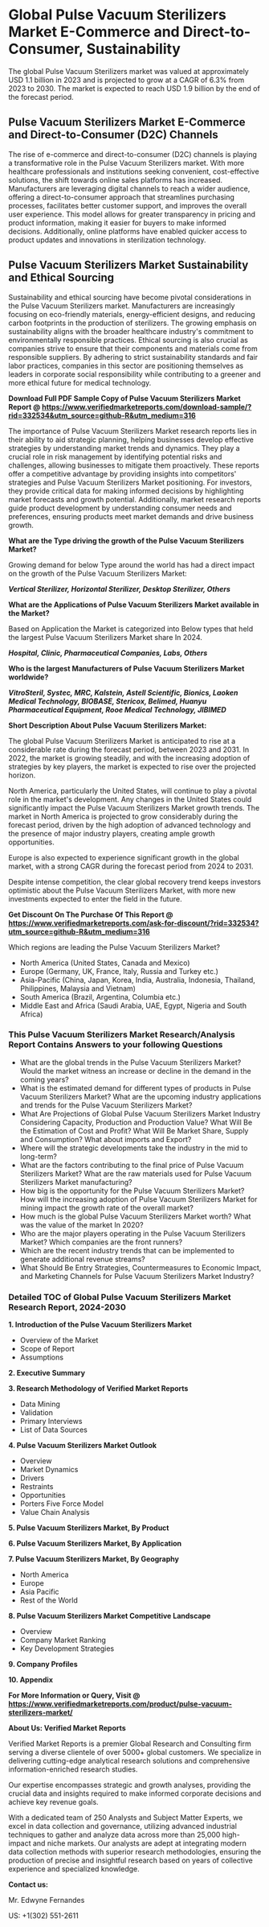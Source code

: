 <h1>Global Pulse Vacuum Sterilizers Market E-Commerce and Direct-to-Consumer, Sustainability</h1><p class=""><p>The global Pulse Vacuum Sterilizers market was valued at approximately USD 1.1 billion in 2023 and is projected to grow at a CAGR of 6.3% from 2023 to 2030. The market is expected to reach USD 1.9 billion by the end of the forecast period.</p><h2>Pulse Vacuum Sterilizers Market E-Commerce and Direct-to-Consumer (D2C) Channels</h2><p>The rise of e-commerce and direct-to-consumer (D2C) channels is playing a transformative role in the Pulse Vacuum Sterilizers market. With more healthcare professionals and institutions seeking convenient, cost-effective solutions, the shift towards online sales platforms has increased. Manufacturers are leveraging digital channels to reach a wider audience, offering a direct-to-consumer approach that streamlines purchasing processes, facilitates better customer support, and improves the overall user experience. This model allows for greater transparency in pricing and product information, making it easier for buyers to make informed decisions. Additionally, online platforms have enabled quicker access to product updates and innovations in sterilization technology.</p><h2>Pulse Vacuum Sterilizers Market Sustainability and Ethical Sourcing</h2><p>Sustainability and ethical sourcing have become pivotal considerations in the Pulse Vacuum Sterilizers market. Manufacturers are increasingly focusing on eco-friendly materials, energy-efficient designs, and reducing carbon footprints in the production of sterilizers. The growing emphasis on sustainability aligns with the broader healthcare industry's commitment to environmentally responsible practices. Ethical sourcing is also crucial as companies strive to ensure that their components and materials come from responsible suppliers. By adhering to strict sustainability standards and fair labor practices, companies in this sector are positioning themselves as leaders in corporate social responsibility while contributing to a greener and more ethical future for medical technology.</p></p><p class=""><strong>Download Full PDF Sample Copy of Pulse Vacuum Sterilizers Market Report @ <a href="https://www.verifiedmarketreports.com/download-sample/?rid=332534&utm_source=github-R&utm_medium=316" target="_blank">https://www.verifiedmarketreports.com/download-sample/?rid=332534&utm_source=github-R&utm_medium=316</a></strong></p><p>The importance of&nbsp;Pulse Vacuum Sterilizers Market research reports lies in their ability to aid strategic planning, helping businesses develop effective strategies by understanding market trends and dynamics. They play a crucial role in risk management by identifying potential risks and challenges, allowing businesses to mitigate them proactively. These reports offer a competitive advantage by providing insights into competitors' strategies and Pulse Vacuum Sterilizers Market positioning. For investors, they provide critical data for making informed decisions by highlighting market forecasts and growth potential. Additionally, market research reports guide product development by understanding consumer needs and preferences, ensuring products meet market demands and drive business growth.</p><p><strong>What are the&nbsp;Type driving the growth of the Pulse Vacuum Sterilizers Market?</strong></p><p id="" class="">Growing demand for below Type around the world has had a direct impact on the growth of the Pulse Vacuum Sterilizers Market:</p><p class=""><em><strong>Vertical Sterilizer, Horizontal Sterilizer, Desktop Sterilizer, Others</strong></em></p><p class=""><strong>What are the&nbsp;Applications&nbsp;of Pulse Vacuum Sterilizers Market available in the Market?</strong></p><p id="" class="">Based on Application the Market is categorized into Below types that held the largest Pulse Vacuum Sterilizers Market share In 2024.</p><p class=""><em><strong>Hospital, Clinic, Pharmaceutical Companies, Labs, Others</strong></em></p><p class=""><strong>Who is the largest Manufacturers of Pulse Vacuum Sterilizers Market worldwide?</strong></p><p><em><strong>VitroSteril, Systec, MRC, Kalstein, Astell Scientific, Bionics, Laoken Medical Technology, BIOBASE, Stericox, Belimed, Huanyu Pharmaceutical Equipment, Rooe Medical Technology, JIBIMED</strong></em></p><p id="" class=""><strong>Short Description About Pulse Vacuum Sterilizers Market:</strong></p><p>The global Pulse Vacuum Sterilizers Market is anticipated to rise at a considerable rate during the forecast period, between 2023 and 2031. In 2022, the market is growing steadily, and with the increasing adoption of strategies by key players, the market is expected to rise over the projected horizon.</p><p>North America, particularly the United States, will continue to play a pivotal role in the market's development. Any changes in the United States could significantly impact the Pulse Vacuum Sterilizers Market growth trends. The market in North America is projected to grow considerably during the forecast period, driven by the high adoption of advanced technology and the presence of major industry players, creating ample growth opportunities.</p><p>Europe is also expected to experience significant growth in the global market, with a strong CAGR during the forecast period from 2024 to 2031.</p><p>Despite intense competition, the clear global recovery trend keeps investors optimistic about the Pulse Vacuum Sterilizers Market, with more new investments expected to enter the field in the future.</p><p id="" class=""><strong>Get Discount On The Purchase Of This Report @ <a href="https://www.verifiedmarketreports.com/ask-for-discount/?rid=332534?utm_source=github-R&utm_medium=316" target="_blank">https://www.verifiedmarketreports.com/ask-for-discount/?rid=332534?utm_source=github-R&utm_medium=316</a></strong></p><p class="">Which regions are leading the Pulse Vacuum Sterilizers Market?</p><ul><li>North America (United States, Canada and Mexico)</li><li>Europe (Germany, UK, France, Italy, Russia and Turkey etc.)</li><li>Asia-Pacific (China, Japan, Korea, India, Australia, Indonesia, Thailand, Philippines, Malaysia and Vietnam)</li><li>South America (Brazil, Argentina, Columbia etc.)</li><li>Middle East and Africa (Saudi Arabia, UAE, Egypt, Nigeria and South Africa)</li></ul><h3 id="" class="">This Pulse Vacuum Sterilizers Market Research/Analysis Report Contains Answers to your following Questions</h3><ul><li>What are the global trends in the Pulse Vacuum Sterilizers Market? Would the market witness an increase or decline in the demand in the coming years?</li><li>What is the estimated demand for different types of products in Pulse Vacuum Sterilizers Market? What are the upcoming industry applications and trends for the Pulse Vacuum Sterilizers Market?</li><li>What Are Projections of Global Pulse Vacuum Sterilizers Market Industry Considering Capacity, Production and Production Value? What Will Be the Estimation of Cost and Profit? What Will Be Market Share, Supply and Consumption? What about imports and Export?</li><li>Where will the strategic developments take the industry in the mid to long-term?</li><li>What are the factors contributing to the final price of Pulse Vacuum Sterilizers Market? What are the raw materials used for Pulse Vacuum Sterilizers Market manufacturing?</li><li>How big is the opportunity for the Pulse Vacuum Sterilizers Market? How will the increasing adoption of Pulse Vacuum Sterilizers Market for mining impact the growth rate of the overall market?</li><li>How much is the global Pulse Vacuum Sterilizers Market worth? What was the value of the market In 2020?</li><li>Who are the major players operating in the Pulse Vacuum Sterilizers Market? Which companies are the front runners?</li><li>Which are the recent industry trends that can be implemented to generate additional revenue streams?</li><li>What Should Be Entry Strategies, Countermeasures to Economic Impact, and Marketing Channels for Pulse Vacuum Sterilizers Market Industry?</li></ul><h3 id="" class="">Detailed TOC of Global Pulse Vacuum Sterilizers Market Research Report, 2024-2030</h3><p id="" class=""><strong>1. Introduction of the Pulse Vacuum Sterilizers Market</strong></p><ul><li>Overview of the Market</li><li>Scope of Report</li><li>Assumptions</li></ul><p id="" class=""><strong>2. Executive Summary</strong></p><p id="" class=""><strong>3. Research Methodology of Verified Market Reports</strong></p><ul><li>Data Mining</li><li>Validation</li><li>Primary Interviews</li><li>List of Data Sources</li></ul><p id="" class=""><strong>4. Pulse Vacuum Sterilizers Market Outlook</strong></p><ul><li>Overview</li><li>Market Dynamics</li><li>Drivers</li><li>Restraints</li><li>Opportunities</li><li>Porters Five Force Model</li><li>Value Chain Analysis</li></ul><p id="" class=""><strong>5. Pulse Vacuum Sterilizers Market, By Product</strong></p><p id="" class=""><strong>6. Pulse Vacuum Sterilizers Market, By Application</strong></p><p id="" class=""><strong>7. Pulse Vacuum Sterilizers Market, By Geography</strong></p><ul><li>North America</li><li>Europe</li><li>Asia Pacific</li><li>Rest of the World</li></ul><p id="" class=""><strong>8. Pulse Vacuum Sterilizers Market Competitive Landscape</strong></p><ul><li>Overview</li><li>Company Market Ranking</li><li>Key Development Strategies</li></ul><p id="" class=""><strong>9. Company Profiles</strong></p><p id="" class=""><strong>10. Appendix</strong></p><p id="" class=""><strong>For More Information or Query, Visit @ <a href="https://www.verifiedmarketreports.com/product/pulse-vacuum-sterilizers-market/" target="_blank">https://www.verifiedmarketreports.com/product/pulse-vacuum-sterilizers-market/</a></strong></p><p id="" class=""><strong>About Us: Verified Market Reports</strong></p><p id="" class="">Verified Market Reports is a premier Global Research and Consulting firm serving a diverse clientele of over 5000+ global customers. We specialize in delivering cutting-edge analytical research solutions and comprehensive information-enriched research studies.</p><p id="" class="">Our expertise encompasses strategic and growth analyses, providing the crucial data and insights required to make informed corporate decisions and achieve key revenue goals.</p><p id="" class="">With a dedicated team of 250 Analysts and Subject Matter Experts, we excel in data collection and governance, utilizing advanced industrial techniques to gather and analyze data across more than 25,000 high-impact and niche markets. Our analysts are adept at integrating modern data collection methods with superior research methodologies, ensuring the production of precise and insightful research based on years of collective experience and specialized knowledge.</p><p id="" class=""><strong>Contact us:</strong></p><p id="" class="">Mr. Edwyne Fernandes</p><p id="" class="">US: +1(302) 551-2611</p>